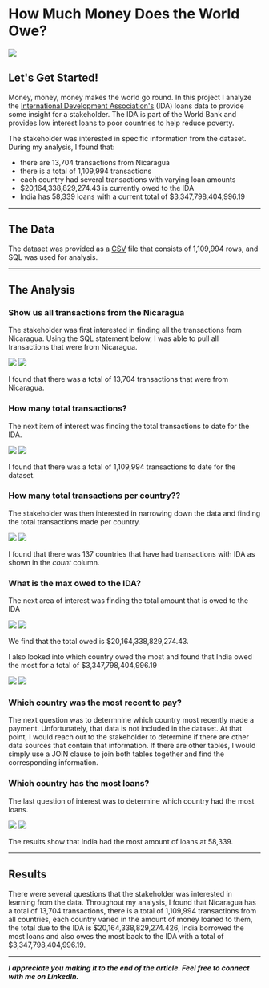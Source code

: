 # How Much Money Does the World Owe?

<img src="images/SQL_Banking_Cover.png"/>

## Let's Get Started!

Money, money, money makes the world go round. In this project I analyze the [International Development Association's](https://ida.worldbank.org/en/what-is-ida) (IDA) loans data to provide some insight for a stakeholder. The IDA is part of the World Bank and provides low interest loans to poor countries to help reduce poverty.

The stakeholder was interested in specific information from the dataset. During my analysis, I found that: 

  - there are 13,704 transactions from Nicaragua
  - there is a total of 1,109,994 transactions
  - each country had several transactions with varying loan amounts
  - $20,164,338,829,274.43 is currently owed to the IDA
  - India has 58,339 loans with a current total of $3,347,798,404,996.19

---

## The Data

The dataset was provided as a [CSV](https://finances.worldbank.org/Loans-and-Credits/IDA-Statement-Of-Credits-and-Grants-Historical-Dat/tdwh-3krx) file that consists of 1,109,994 rows, and SQL was used for analysis.

---

## The Analysis

### Show us all transactions from the Nicaragua

The stakeholder was first interested in finding all the transactions from Nicaragua. Using the SQL statement below, I was able to pull all transactions that were from Nicaragua. 

<img src="images/SQL_Banking_Nicaragua.png"/>
<img src="images/SQL_Banking Nicaragua_results.png"/>

I found that there was a total of 13,704 transactions that were from Nicaragua.

### How many total transactions? 

The next item of interest was finding the total transactions to date for the IDA. 

<img src="images/SQL_Banking_Total_Transactitons.png"/>
<img src="images/SQL_Banking_Total_Transactitons_Results.png"/>

I found that there was a total of 1,109,994 transactions to date for the dataset.

### How many total transactions per country?? 

The stakeholder was then interested in narrowing down the data and finding the total transactions made per country.

<img src="images/SQL_transactions_country.png"/>
<img src="images/SQL_transactions_country_results.png"/>

I found that there was 137 countries that have had transactions with IDA as shown in the *count* column.

### What is the max owed to the IDA?

The next area of interest was finding the total amount that is owed to the IDA

<img src="images/SQL_banking_total_owed.png"/>
<img src="images/SQL_banking_total_owed_results.png"/>

We find that the total owed is $20,164,338,829,274.43.

I also looked into which country owed the most and found that India owed the most for a total of $3,347,798,404,996.19

<img src="images/SQL_banking_highest_owed_country.png"/>
<img src="images/SQL_banking_highest_owed_country_results.png"/>

### Which country was the most recent to pay?

The next question was to determnine which country most recently made a payment. Unfortunately, that data is not included in the dataset. At that point, I would reach out to the stakeholder to determine if there are other data sources that contain that information. If there are other tables, I would simply use a JOIN clause to join both tables together and find the corresponding information. 

### Which country has the most loans? 

The last question of interest was to determine which country had the most loans.

<img src="images/SQL_banking_most_loans.png"/>
<img src="images/SQL_banking_most_loans_results.png"/>

The results show that India had the most amount of loans at 58,339.

---

## Results

There were several questions that the stakeholder was interested in learning from the data. Throughout my analysis, I found that Nicaragua has a total of 13,704 transactions, there is a total of 1,109,994 transactions from all countries, each country varied in the amount of money loaned to them, the total due to the IDA is $20,164,338,829,274.426, India borrowed the most loans and also owes the most back to the IDA with a total of $3,347,798,404,996.19.

---

***I appreciate you making it to the end of the article. Feel free to connect with me on LinkedIn.***

